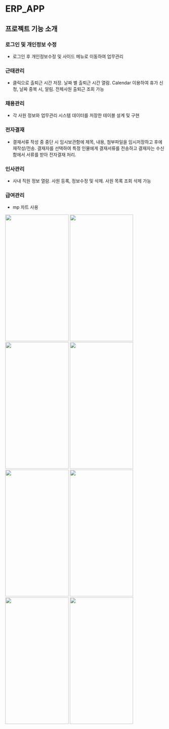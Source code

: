 # ERP_APP

## 프로젝트 기능 소개

### 로그인 및 개인정보 수정
- 로그인 후 개인정보수정 및
사이드 메뉴로 이동하여 업무관리

### 근태관리
- 클릭으로 출퇴근 시간 저장. 
날짜 별 출퇴근 시간 열람.
Calendar 이용하여 휴가 신청,
날짜 중복 시, 알림.
전체사원 출퇴근 조회 가능



### 채용관리
- 각 사원 정보와 업무관리 시스템
데이터를 저장한 테이블 설계 및 구현

### 전자결재
- 결재서류 작성 중 중단 시 임시보관함에 제목, 내용, 첨부파일을 임시저장하고 후에
재작성/전송.
결재자를 선택하여 특정 인물에게 결재서류를 전송하고 결재자는 수신함에서 서류를 받아 전자결재 처리.

### 인사관리
- 사내 직원 정보 열람.
사원 등록, 정보수정 및 삭제.
사원 목록 조회 삭제 가능

### 급여관리
- mp 차트 사용



<img src="https://user-images.githubusercontent.com/109931390/206896671-fb11385c-1719-455b-a4b3-286cc2ae1e66.png" width="200" height="400"/>
<img src="https://user-images.githubusercontent.com/109931390/206896672-f50ac525-813d-4fdd-a08b-3b1e172cf0f4.png" width="200" height="400"/>
<img src="https://user-images.githubusercontent.com/109931390/206896674-c59f50c3-cd43-446d-9569-24c6f88d9f58.png" width="200" height="400"/>
<img src="https://user-images.githubusercontent.com/109931390/206896677-b5199fc5-c0a3-488c-9250-e2c6d0fce688.png" width="200" height="400"/>
<img src="https://user-images.githubusercontent.com/109931390/206896678-daffa5d0-7976-4bbb-aed4-a4d1a199049c.png" width="200" height="400"/>
<img src="https://user-images.githubusercontent.com/109931390/206896680-aa3d62ca-dd25-4bc8-a999-600ec7a2344b.png" width="200" height="400"/>
<img src="https://user-images.githubusercontent.com/109931390/206896681-951c4268-df63-468d-9e8b-d0b4fae76f57.png" width="200" height="400"/>
<img src="https://user-images.githubusercontent.com/109931390/206896681-951c4268-df63-468d-9e8b-d0b4fae76f57.png" width="200" height="400"/>
